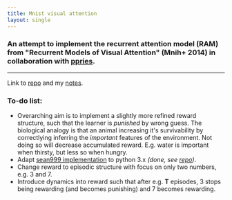 ```yaml
---
title: Mnist visual attention
layout: single
---
```


### An attempt to implement the recurrent attention model (RAM) from "Recurrent Models of Visual Attention" (Mnih+ 2014) in collaboration with [ppries](https://github.com/ppries).

---

Link to [repo](https://github.com/ppries/tensorflow_mnist_ram) and my [notes](https://tmorville.github.io//assets/deepmind.pdf).

### To-do list: 

- Overarching aim is to implement a slightly more refined reward structure, such that the learner is _punished_ by wrong guess. The biological analogy is that an animal increasing it's survivability by correctlying inferring the _important_ features of the environment. Not doing so will decrease accumulated reward. E.g. water is important when thirsty, but less so when hungry. 
- Adapt [sean999 implementation](https://github.com/seann999/tensorflow_mnist_ram) to python 3.x _(done, see [repo](https://github.com/ppries/tensorflow_mnist_ram))_. 
- Change reward to episodic structure with focus on only two numbers, e.g. 3 and 7. 
- Introduce dynamics into reward such that after e.g. **T** episodes, 3 stops being rewarding (and becomes punishing) and 7 becomes rewarding. 



